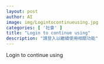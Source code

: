```yaml
---
layout: post
author: AI
image: img/Logintocontinueusing.jpg
categories: [ '社會' ]
title: "Login to continue using"
description: "請登入以繼續使用相關功能"
---
```

Login to continue using